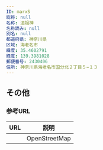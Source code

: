 ```yaml
---
ID: marxS
総称: null
名称: 道祖神
名称読み: null
別名: null
都道府県: 神奈川県
区域: 海老名市
緯度: 35.4602791
経度: 139.3981028
郵便番号: 2430406
住所: 神奈川県海老名市国分北２丁目５−１３
---
```


## その他

### 参考URL

| URL | 説明          |
| --- | ------------- |
|     | OpenStreetMap |
